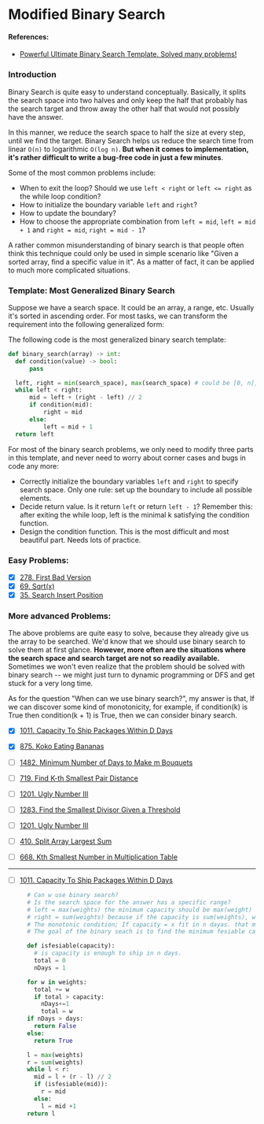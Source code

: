 # Modified Binary Search

#### References:
- [Powerful Ultimate Binary Search Template. Solved many problems!](https://leetcode.com/discuss/study-guide/786126/Python-Powerful-Ultimate-Binary-Search-Template.-Solved-many-problems)

### Introduction
Binary Search is quite easy to understand conceptually. Basically, it splits the search space into two halves and only keep the half that probably has the search target and throw away the other half that would not possibly have the answer. 

In this manner, we reduce the search space to half the size at every step, until we find the target. Binary Search helps us reduce the search time from linear `O(n)` to logarithmic `O(log n)`. **But when it comes to implementation, it's rather difficult to write a bug-free code in just a few minutes**. 

Some of the most common problems include:
- When to exit the loop? Should we use `left < right` or `left <= right` as the while loop condition?
- How to initialize the boundary variable `left` and `right`?
- How to update the boundary?
- How to choose the appropriate combination from `left = mid`, `left = mid + 1` and `right = mid`, `right = mid - 1`?

A rather common misunderstanding of binary search is that people often think this technique could only be used in simple scenario like "Given a sorted array, find a specific value in it". As a matter of fact, it can be applied to much more complicated situations.

### Template: Most Generalized Binary Search

Suppose we have a search space. It could be an array, a range, etc. Usually it's sorted in ascending order. For most tasks, we can transform the requirement into the following generalized form:

The following code is the most generalized binary search template:

  ```python
  def binary_search(array) -> int:
    def condition(value) -> bool:
        pass

    left, right = min(search_space), max(search_space) # could be [0, n], [1, n] etc. Depends on problem
    while left < right:
        mid = left + (right - left) // 2
        if condition(mid):
            right = mid
        else:
            left = mid + 1
    return left
  ```

For most of the binary search problems, we only need to modify three parts in this template, and never need to worry about corner cases and bugs in code any more:

- Correctly initialize the boundary variables `left` and `right` to specify search space. Only one rule: set up the boundary to include all possible elements.
- Decide return value. Is it return `left` or return `left - 1`? Remember this: after exiting the while loop, left is the minimal k​ satisfying the condition function.
- Design the condition function. This is the most difficult and most beautiful part. Needs lots of practice.

### Easy Problems: 
- [x] [278. First Bad Version](https://leetcode.com/problems/first-bad-version/description/)
- [x] [69. Sqrt(x)](https://leetcode.com/problems/sqrtx/description/)
- [x] [35. Search Insert Position](https://leetcode.com/problems/search-insert-position/description/)

### More advanced Problems: 

The above problems are quite easy to solve, because they already give us the array to be searched. We'd know that we should use binary search to solve them at first glance. **However, more often are the situations where the search space and search target are not so readily available.** Sometimes we won't even realize that the problem should be solved with binary search -- we might just turn to dynamic programming or DFS and get stuck for a very long time.

As for the question "When can we use binary search?", my answer is that, If we can discover some kind of monotonicity, for example, if condition(k) is True then condition(k + 1) is True, then we can consider binary search.

- [x] [1011. Capacity To Ship Packages Within D Days](https://leetcode.com/problems/capacity-to-ship-packages-within-d-days/description/)
- [x] [875. Koko Eating Bananas](https://leetcode.com/problems/koko-eating-bananas/description/)
- [ ] [1482. Minimum Number of Days to Make m Bouquets](https://leetcode.com/problems/minimum-number-of-days-to-make-m-bouquets/description/)

- [ ] [719. Find K-th Smallest Pair Distance](https://leetcode.com/problems/find-k-th-smallest-pair-distance/description/)
- [ ] [1201. Ugly Number III](https://leetcode.com/problems/ugly-number-iii/description/)
- [ ] [1283. Find the Smallest Divisor Given a Threshold](https://leetcode.com/problems/find-the-smallest-divisor-given-a-threshold/description/)
- [ ] [1201. Ugly Number III](https://leetcode.com/problems/ugly-number-iii/description/)
- [ ] [410. Split Array Largest Sum](https://leetcode.com/problems/split-array-largest-sum/description/)
- [ ] [668. Kth Smallest Number in Multiplication Table](https://leetcode.com/problems/kth-smallest-number-in-multiplication-table/description/)


---------------------------------

- [ ] [1011. Capacity To Ship Packages Within D Days](https://leetcode.com/problems/capacity-to-ship-packages-within-d-days/description/)



  ```python
    # Can w use binary search?
    # Is the search space for the answer has a specific range?
    # left = max(weights) the minimum capacity should be max(weight) otheriwse we will not be able to ship the item.
    # right = sum(weights) because if the capacity is sum(weights), we can ship them all in one day.
    # The monotonic condition; If capacity = x fit in n dayas. that means any capacity > x will also fit.
    # The goal of the binary seach is to find the minimum fesiable capacity.
  
    def isfesiable(capacity):
      # is capacity is enough to ship in n days.
      total = 0
      nDays = 1
  
    for w in weights:
      total += w
      if total > capacity:
        nDays+=1
        total = w
    if nDays > days:
      return False
    else:
      return True                    
  
    l = max(weights)
    r = sum(weights)
    while l < r:
      mid = l + (r - l) // 2
      if (isfesiable(mid)):
        r = mid
      else:
        l = mid +1
    return l
  ```
